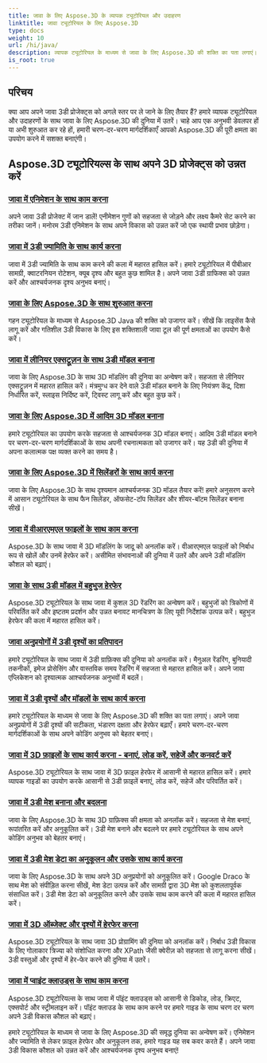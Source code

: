 ```yaml
---
title: जावा के लिए Aspose.3D के व्यापक ट्यूटोरियल और उदाहरण
linktitle: जावा ट्यूटोरियल के लिए Aspose.3D
type: docs
weight: 10
url: /hi/java/
description: व्यापक ट्यूटोरियल के माध्यम से जावा के लिए Aspose.3D की शक्ति का पता लगाएं। एनिमेशन, ज्यामिति, लाइसेंसिंग और बहुत कुछ पर ट्यूटोरियल के साथ अपने जावा 3डी प्रोजेक्ट को उन्नत बनाएं!
is_root: true
---
```

## परिचय

क्या आप अपने जावा 3डी प्रोजेक्ट्स को अगले स्तर पर ले जाने के लिए तैयार हैं? हमारे व्यापक ट्यूटोरियल और उदाहरणों के साथ जावा के लिए Aspose.3D की दुनिया में उतरें। चाहे आप एक अनुभवी डेवलपर हों या अभी शुरुआत कर रहे हों, हमारी चरण-दर-चरण मार्गदर्शिकाएँ आपको Aspose.3D की पूरी क्षमता का उपयोग करने में सशक्त बनाएंगी।

## Aspose.3D ट्यूटोरियल्स के साथ अपने 3D प्रोजेक्ट्स को उन्नत करें

### [जावा में एनिमेशन के साथ काम करना](./animations/)

अपने जावा 3डी प्रोजेक्ट में जान डालें! एनीमेशन गुणों को सहजता से जोड़ने और लक्ष्य कैमरे सेट करने का तरीका जानें। मनोरम 3डी एनिमेशन के साथ अपने विकास को उन्नत करें जो एक स्थायी प्रभाव छोड़ेगा।

### [जावा में 3डी ज्यामिति के साथ कार्य करना](./geometry/)

जावा में 3डी ज्यामिति के साथ काम करने की कला में महारत हासिल करें। हमारे ट्यूटोरियल में पीबीआर सामग्री, क्वाटरनियन रोटेशन, क्यूब दृश्य और बहुत कुछ शामिल है। अपने जावा 3डी ग्राफिक्स को उन्नत करें और आश्चर्यजनक दृश्य अनुभव बनाएं।

### [जावा के लिए Aspose.3D के साथ शुरुआत करना](./licensing/)

गहन ट्यूटोरियल के माध्यम से Aspose.3D Java की शक्ति को उजागर करें। सीखें कि लाइसेंस कैसे लागू करें और गतिशील 3डी विकास के लिए इस शक्तिशाली जावा टूल की पूर्ण क्षमताओं का उपयोग कैसे करें।

### [जावा में लीनियर एक्सट्रूज़न के साथ 3डी मॉडल बनाना](./linear-extrusion/)

जावा के लिए Aspose.3D के साथ 3D मॉडलिंग की दुनिया का अन्वेषण करें। सहजता से लीनियर एक्सट्रूज़न में महारत हासिल करें। मंत्रमुग्ध कर देने वाले 3डी मॉडल बनाने के लिए नियंत्रण केंद्र, दिशा निर्धारित करें, स्लाइस निर्दिष्ट करें, ट्विस्ट लागू करें और बहुत कुछ करें।

### [जावा के लिए Aspose.3D में आदिम 3D मॉडल बनाना](./primitive-3d-models/)

हमारे ट्यूटोरियल का उपयोग करके सहजता से आश्चर्यजनक 3D मॉडल बनाएं। आदिम 3डी मॉडल बनाने पर चरण-दर-चरण मार्गदर्शिकाओं के साथ अपनी रचनात्मकता को उजागर करें। यह 3डी की दुनिया में अपना कलात्मक पक्ष व्यक्त करने का समय है।

### [जावा के लिए Aspose.3D में सिलेंडरों के साथ कार्य करना](./cylinders/)

जावा के लिए Aspose.3D के साथ दृश्यमान आश्चर्यजनक 3D मॉडल तैयार करें! हमारे अनुसरण करने में आसान ट्यूटोरियल के साथ फैन सिलेंडर, ऑफसेट-टॉप सिलेंडर और शीयर-बॉटम सिलेंडर बनाना सीखें।

### [जावा में वीआरएमएल फाइलों के साथ काम करना](./vrml-files/)

Aspose.3D के साथ जावा में 3D मॉडलिंग के जादू को अनलॉक करें। वीआरएमएल फाइलों को निर्बाध रूप से खोलें और उनमें हेरफेर करें। असीमित संभावनाओं की दुनिया में उतरें और अपने 3डी मॉडलिंग कौशल को बढ़ाएं।

### [जावा के साथ 3डी मॉडल में बहुभुज हेरफेर](./polygon/)

Aspose.3D ट्यूटोरियल के साथ जावा में कुशल 3D रेंडरिंग का अन्वेषण करें। बहुभुजों को त्रिकोणों में परिवर्तित करें और इष्टतम प्रदर्शन और उन्नत बनावट मानचित्रण के लिए यूवी निर्देशांक उत्पन्न करें। बहुभुज हेरफेर की कला में महारत हासिल करें।

### [जावा अनुप्रयोगों में 3डी दृश्यों का प्रतिपादन](./rendering-3d-scenes/)

हमारे ट्यूटोरियल के साथ जावा में 3डी ग्राफ़िक्स की दुनिया को अनलॉक करें। मैनुअल रेंडरिंग, बुनियादी तकनीकों, इमेज प्रोसेसिंग और वास्तविक समय रेंडरिंग में सहजता से महारत हासिल करें। अपने जावा एप्लिकेशन को दृश्यात्मक आश्चर्यजनक अनुभवों में बदलें।

### [जावा में 3डी दृश्यों और मॉडलों के साथ कार्य करना](./3d-scenes-and-models/)

हमारे ट्यूटोरियल के माध्यम से जावा के लिए Aspose.3D की शक्ति का पता लगाएं। अपने जावा अनुप्रयोगों में 3डी दृश्यों की सटीकता, भंडारण दक्षता और हेरफेर बढ़ाएँ। हमारे चरण-दर-चरण मार्गदर्शिकाओं के साथ अपने कोडिंग अनुभव को बेहतर बनाएं।

### [जावा में 3D फ़ाइलों के साथ कार्य करना - बनाएं, लोड करें, सहेजें और कनवर्ट करें](./load-and-save/)

Aspose.3D ट्यूटोरियल के साथ जावा में 3D फ़ाइल हेरफेर में आसानी से महारत हासिल करें। हमारे व्यापक गाइडों का उपयोग करके आसानी से 3डी फ़ाइलें बनाएं, लोड करें, सहेजें और परिवर्तित करें।

### [जावा में 3डी मेश बनाना और बदलना](./transforming-3d-meshes/)

जावा के लिए Aspose.3D के साथ 3D ग्राफ़िक्स की क्षमता को अनलॉक करें। सहजता से मेश बनाएं, रूपांतरित करें और अनुकूलित करें। 3डी मेश बनाने और बदलने पर हमारे ट्यूटोरियल के साथ अपने कोडिंग अनुभव को बेहतर बनाएं।

### [जावा में 3डी मेश डेटा का अनुकूलन और उसके साथ कार्य करना](./3d-mesh-data/)

जावा के लिए Aspose.3D के साथ अपने 3D अनुप्रयोगों को अनुकूलित करें। Google Draco के साथ मेश को संपीड़ित करना सीखें, मेश डेटा उत्पन्न करें और सामग्री द्वारा 3D मेश को कुशलतापूर्वक संसाधित करें। 3डी मेश डेटा को अनुकूलित करने और उसके साथ काम करने की कला में महारत हासिल करें।

### [जावा में 3D ऑब्जेक्ट और दृश्यों में हेरफेर करना](./3d-objects-and-scenes/)

Aspose.3D ट्यूटोरियल के साथ जावा 3D प्रोग्रामिंग की दुनिया को अनलॉक करें। निर्बाध 3डी विकास के लिए गोलाकार त्रिज्या को संशोधित करना और XPath जैसी क्वेरीज़ को सहजता से लागू करना सीखें। 3डी वस्तुओं और दृश्यों में हेर-फेर करने की दुनिया में उतरें।

### [जावा में प्वाइंट क्लाउड्स के साथ काम करना](./point-clouds/)

Aspose.3D ट्यूटोरियल्स के साथ जावा में पॉइंट क्लाउड्स को आसानी से डिकोड, लोड, क्रिएट, एक्सपोर्ट और स्ट्रीमलाइन करें। पॉइंट क्लाउड के साथ काम करने पर हमारे गाइड के साथ चरण दर चरण अपने 3डी विकास कौशल को बढ़ाएं।

हमारे ट्यूटोरियल के माध्यम से जावा के लिए Aspose.3D की समृद्ध दुनिया का अन्वेषण करें। एनिमेशन और ज्यामिति से लेकर फ़ाइल हेरफेर और अनुकूलन तक, हमारे गाइड यह सब कवर करते हैं। अपने जावा 3डी विकास कौशल को उन्नत करें और आश्चर्यजनक दृश्य अनुभव बनाएं!